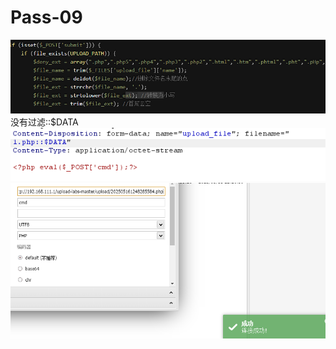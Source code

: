 # Pass-09
![](vx_images/492456596735505.png)
没有过滤::$DATA
![](vx_images/125738436420242.png)
![](vx_images/456297849729600.png)